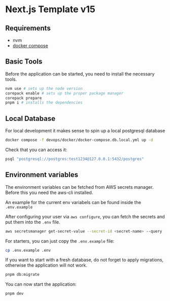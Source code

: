 # Next.js Template v15

## Requirements

- nvm
- [docker compose](https://docs.docker.com/compose/install/)

## Basic Tools

Before the application can be started, you need to install the necessary tools.

```sh
nvm use # sets up the node version
corepack enable # sets up the proper package manager
corepack prepare
pnpm i # installs the dependencies
```

## Local Database

For local development it makes sense to spin up a local postgresql database

```sh
docker compose -f devops/docker/docker-compose.db.local.yml up -d
```

Check that you can access it:

```sh
psql "postgresql://postgres:test1234@127.0.0.1:5432/postgres"
```

## Environment variables

The environment variables can be fetched from AWS secrets manager. Before this you need the aws-cli installed.

An example for the current env variabels can be found inside the `.env.example`

After configuring your user via `aws configure`, you can fetch the secrets and put them into the `.env` file.

```sh
aws secretsmanager get-secret-value --secret-id <secret-name> --query 'SecretString' --output text | jq -r 'to_entries | .[] | "\(.key)=\(.value)"' > .env
```

For starters, you can just copy the `.env.example` file:

```sh
cp .env.example .env
```

If you want to start with a fresh database, do not forget to apply migrations, otherwise the application will not work.

```sh
pnpm db:migrate
```

You can now start the application:

```sh
pnpm dev
```
